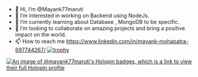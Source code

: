 - 👋 Hi, I’m @Mayank77maruti
- 👀 I’m interested in working on Backend using NodeJs.
- 🌱 I’m currently learning about Database , MongoDB to be specific.
- 💞️ I’m looking to collaborate on amazing projects and bring a positive impact on the world.
- 📫 How to reach me https://www.linkedin.com/in/mayank-mohapatra-697744267/
[![trophy](https://github-profile-trophy.vercel.app/?username=Mayank77maruti&theme=onedark)](https://github.com/ryo-ma/github-profile-trophy)
<!---
Mayank77maruti/Mayank77maruti is a ✨ special ✨ repository because its `README.md` (this file) appears on your GitHub profile.
You can click the Preview link to take a look at your changes.
--->
[![An image of @mayank77maruti's Holopin badges, which is a link to view their full Holopin profile](https://holopin.me/mayank77maruti)](https://holopin.io/@mayank77maruti)
